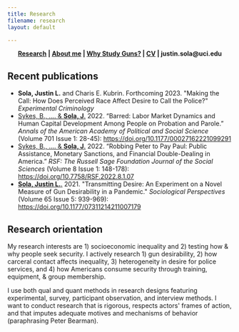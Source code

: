 ```yaml
---
title: Research
filename: research
layout: default

---
```


<head>
  <link rel="shortcut icon" href="favicon.ico?v=BGAqyRPREE">
  <link rel="apple-touch-icon" sizes="180x180" href="icons/apple-touch-icon.png?v=BGAqyRPREE">
  <link rel="icon" type="image/png" sizes="32x32" href="icons/favicon-32x32.png?v=BGAqyRPREE">
  <link rel="icon" type="image/png" sizes="16x16" href="icons/favicon-16x16.png?v=BGAqyRPREE">
  <link rel="manifest" href="icons/site.webmanifest?v=BGAqyRPREE">
  <link rel="mask-icon" href="icons/safari-pinned-tab.svg?v=BGAqyRPREE" color="#5bbad5">
  <meta name="msapplication-TileColor" content="#da532c">
  <meta name="theme-color" content="#ffffff">
</head>

<p align="center">
  <b>
    <a href="./">Research</a> | 
    <a href="./about_me">About me</a> | 
    <a href="./gun_research_origins">Why Study Guns?</a> | 
    <a href="./files/2023.04.25_CV_Sola.pdf">CV</a> | 
    justin.sola@uci.edu
  </b>
  <br>
</p>

## Recent publications

- **Sola, Justin L.** and Charis E. Kubrin. Forthcoming 2023. "Making the Call: How Does Perceived Race Affect Desire to Call the Police?" *Experimental Criminology*
- <a href="https://doi.org/10.1177/00027162221099291">Sykes, B., …. & **Sola, J**.</a> 2022. “Barred: Labor Market Dynamics and Human Capital Development Among People on Probation and Parole.” *Annals of the American Academy of Political and Social Science* (Volume 701 Issue 1: 28-45): https://doi.org/10.1177/00027162221099291
- <a href="https://doi.org/10.7758/RSF.2022.8.1.07">Sykes, B., …. & **Sola, J**.</a> 2022. “Robbing Peter to Pay Paul: Public Assistance, Monetary Sanctions, and Financial Double-Dealing in America.” *RSF: The Russell Sage Foundation Journal of the Social Sciences* (Volume 8 Issue 1: 148-178): https://doi.org/10.7758/RSF.2022.8.1.07
- <a href="https://doi.org/10.1177/07311214211007179">**Sola, Justin L.**.</a> 2021. "Transmitting Desire: An Experiment on a Novel Measure of Gun Desirability in a Pandemic." *Sociological Perspectives* (Volume 65 Issue 5: 939-969): https://doi.org/10.1177/07311214211007179

## Research orientation

My research interests are 1) socioeconomic inequality and 2) testing how & why people seek security. I actively research 1) gun desirability, 2) how carceral contact affects inequality, 3) heterogeneity in desire for police services, and 4) how Americans consume security through training, equipment, & group membership.

I use both qual and quant methods in research designs featuring experimental, survey, participant observation, and interview methods. I want to conduct research that is rigorous, respects actors' frames of action, and that imputes adequate motives and mechanisms of behavior (paraphrasing Peter Bearman).

